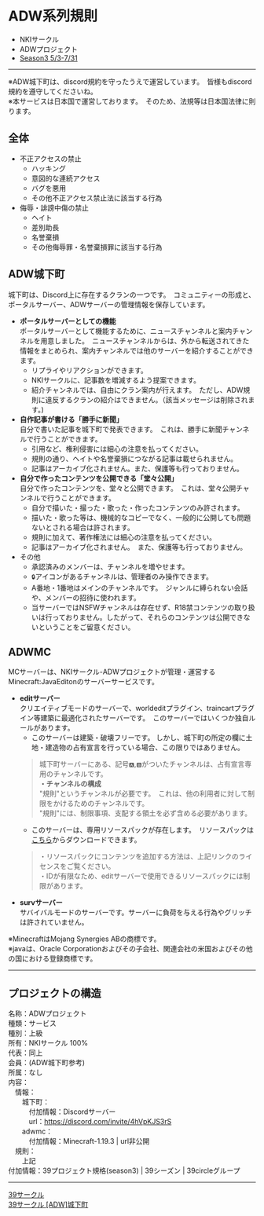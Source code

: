 # ADW系列規則
- NKIサークル
- ADWプロジェクト
- [Season3 5/3-7/31](../seasons/Season3.0.md)
***

※ADW城下町は、discord規約を守ったうえで運営しています。　皆様もdiscord規約を遵守してくださいね。  
※本サービスは日本国で運営しております。　そのため、法規等は日本国法律に則ります。

## 全体
- 不正アクセスの禁止
    - ハッキング    
    - 意図的な連続アクセス
    - バグを悪用
    - その他不正アクセス禁止法に該当する行為
- 侮辱・誹謗中傷の禁止
    - ヘイト
    - 差別助長
    - 名誉棄損
    - その他侮辱罪・名誉棄損罪に該当する行為

## ADW城下町
城下町は、Discord上に存在するクランの一つです。　コミュニティーの形成と、ポータルサーバー、ADWサーバーの管理情報を保存しています。 
- **ポータルサーバーとしての機能**  
ポータルサーバーとして機能するために、ニュースチャンネルと案内チャンネルを用意しました。　ニュースチャンネルからは、外から転送されてきた情報をまとめられ、案内チャンネルでは他のサーバーを紹介することができます。
    - リプライやリアクションができます。
    - NKIサークルに、記事数を増減するよう提案できます。
    - 紹介チャンネルでは、自由にクラン案内が行えます。　ただし、ADW規則に違反するクランの紹介はできません。（該当メッセージは削除されます。)
- **自作記事が書ける「勝手に新聞」**  
自分で書いた記事を城下町で発表できます。　これは、勝手に新聞チャンネルで行うことができます。
    - 引用など、権利侵害には細心の注意を払ってください。
    - 規則の通り、ヘイトや名誉棄損につながる記事は載せられません。
    - 記事はアーカイブ化されません。また、保護等も行っておりません。
- **自分で作ったコンテンツを公開できる「堂々公開」**  
自分で作ったコンテンツを、堂々と公開できます。　これは、堂々公開チャンネルで行うことができます。
    - 自分で描いた・撮った・歌った・作ったコンテンツのみ許されます。
    - 描いた・歌った等は、機械的なコピーでなく、一般的に公開しても問題ないとされる場合は許されます。
    - 規則に加えて、著作権法には細心の注意を払ってください。
    - 記事はアーカイブ化されません。　また、保護等も行っておりません。
- その他
    - 承認済みのメンバーは、チャンネルを増やせます。
    - `🔒`アイコンがあるチャンネルは、管理者のみ操作できます。
    - A番地・1番地はメインのチャンネルです。　ジャンルに縛られない会話や、メンバーの招待に使われます。
    - 当サーバーではNSFWチャンネルは存在せず、R18禁コンテンツの取り扱いは行っておりません。したがって、それらのコンテンツは公開できないということをご留意ください。

## ADWMC
MCサーバーは、NKIサークル-ADWプロジェクトが管理・運営するMinecraft:JavaEditonのサーバーサービスです。  
- **editサーバー**  
クリエイティブモードのサーバーで、worldeditプラグイン、traincartプラグイン等建築に最適化されたサーバーです。　このサーバーではいくつか独自ルールがあります。  
    - このサーバーは建築・破壊フリーです。 しかし、城下町の所定の欄に土地・建造物の占有宣言を行っている場合、この限りではありません。  
    > 城下町サーバーにある、記号`🅰️`,`🅱️`がついたチャンネルは、占有宣言専用のチャンネルです。  
    > **・チャンネルの構成**  
    > "規則"というチャンネルが必要です。　これは、他の利用者に対して制限をかけるためのチャンネルです。  
    > "規則"には、制限事項、支配する領土を必ず含める必要があります。
    - このサーバーは、専用リソースパックが存在します。　リソースパックは[こちら](https://github.com/tam1192/adw-rspack)からダウンロードできます。
    > ・リソースパックにコンテンツを追加する方法は、上記リンクのライセンスをご覧ください。  
    > ・IDが有限なため、editサーバーで使用できるリソースパックには制限があります。
- **survサーバー**  
サバイバルモードのサーバーです。サーバーに負荷を与える行為やグリッチは許されていません。


※MinecraftはMojang Synergies ABの商標です。  
※javaは、Oracle Corporationおよびその子会社、関連会社の米国およびその他の国における登録商標です。
***
## プロジェクトの構造
名称：ADWプロジェクト  
種類：サービス  
種別：上級  
所有：NKIサークル 100%  
代表：同上  
会員：(ADW城下町参考)  
所属：なし  
内容：  
&emsp;情報：  
&emsp;&emsp;城下町：  
&emsp;&emsp;&emsp;付加情報：Discordサーバー  
&emsp;&emsp;&emsp;url：https://discord.com/invite/4hVpKJS3rS  
&emsp;&emsp;adwmc：  
&emsp;&emsp;&emsp;付加情報：Minecraft-1.19.3 | url非公開  
&emsp;規則：  
&emsp;&emsp;上記  
付加情報：39プロジェクト規格(season3) | 39シーズン | 39circleグループ



***
[39サークル](https://github.com/tam1192/39circles/)  
[39サークル [ADW]城下町](https://discord.com/invite/6TeQ5nceEb)